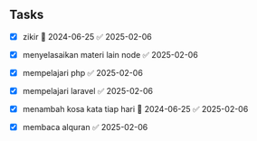 ## Tasks

- [x] zikir 🛫 2024-06-25 ✅ 2025-02-06
- [x] menyelasaikan materi lain node ✅ 2025-02-06
- [x] mempelajari php ✅ 2025-02-06
- [x] mempelajari laravel ✅ 2025-02-06
- [x] menambah kosa kata tiap hari 🛫 2024-06-25 ✅ 2025-02-06
- [x] membaca alquran ✅ 2025-02-06


